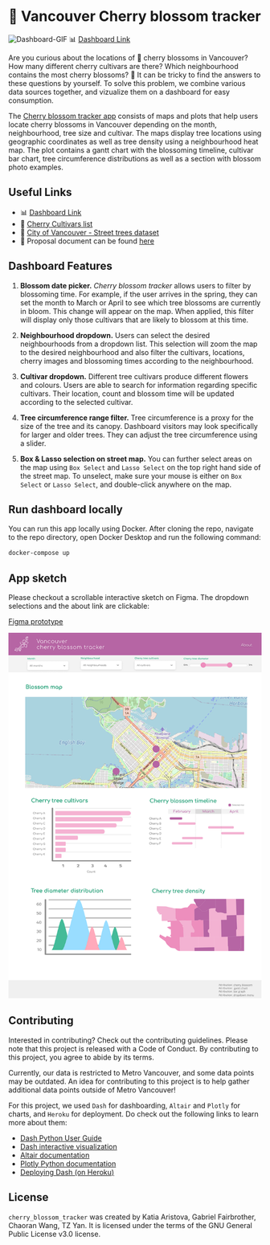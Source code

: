 # 🌸 Vancouver Cherry blossom tracker

![Dashboard-GIF](https://github.com/UBC-MDS/cherry_blossom_tracker/blob/main/data/screen-capture.gif?raw=true)
📊 [Dashboard Link](https://yvrcherryblossomtracker.herokuapp.com/)

Are you curious about the locations of 🌸 cherry blossoms in Vancouver? How many different cherry cultivars are there? Which neighbourhood contains the most cherry blossoms? 🤔 It can be tricky to find the answers to these questions by yourself. To solve this problem, we combine various data sources together, and vizualize them on a dashboard for easy consumption.

The [Cherry blossom tracker app](https://yvrcherryblossomtracker.herokuapp.com/) consists of maps and plots that help users locate cherry blossoms in Vancouver depending on the month, neighbourhood, tree size and cultivar. The maps display tree locations using geographic coordinates as well as tree density using a neighbourhood heat map. The plot contains a gantt chart with the blossoming timeline, cultivar bar chart, tree circumference distributions as well as a section with blossom photo examples.

## Useful Links

* 📊 [Dashboard Link](https://yvrcherryblossomtracker.herokuapp.com/)
* 🌸 [Cherry Cultivars list](https://www.vcbf.ca/education/cherry-cultivars)
* 🌳 [City of Vancouver - Street trees dataset](https://opendata.vancouver.ca/explore/dataset/street-trees/information/?disjunctive.species_name&disjunctive.common_name&disjunctive.height_range_id&disjunctive.on_street&disjunctive.neighbourhood_name)
* 📄 Proposal document can be found [here](https://github.com/UBC-MDS/cherry_blossom_tracker/blob/main/docs/proposal.md)

## Dashboard Features

1. **Blossom date picker.** *Cherry blossom tracker* allows users to filter by blossoming time. For example, if the user arrives in the spring, they can set the month to March or April to see which tree blossoms are currently in bloom. This change will appear on the map. When applied, this filter will display only those cultivars that are likely to blossom at this time.

2. **Neighbourhood dropdown.** Users can select the desired neighbourhoods from a dropdown list. This selection will zoom the map to the desired neighbourhood and also filter the cultivars, locations, cherry images and blossoming times according to the neighbourhood.

3. **Cultivar dropdown.** Different tree cultivars produce different flowers and colours. Users are able to search for information regarding specific cultivars. Their location, count and blossom time will be updated according to the selected cultivar.

4. **Tree circumference range filter.** Tree circumference is a proxy for the size of the tree and its canopy. Dashboard visitors may look specifically for larger and older trees. They can adjust the tree circumference using a slider.

5. **Box & Lasso selection on street map.** You can further select areas on the map using `Box Select` and `Lasso Select` on the top right hand side of the street map. To unselect, make sure your mouse is either on `Box Select` or `Lasso Select`, and double-click anywhere on the map.

## Run dashboard locally

You can run this app locally using Docker. After cloning the repo, navigate to the repo directory, open Docker Desktop and run the following
command:

```bash
docker-compose up
```

## App sketch

Please checkout a scrollable interactive sketch on Figma. The dropdown selections and the about link are clickable:

[Figma prototype](https://www.figma.com/proto/wL64Jd85dE2p9KtgRm4SHr/Katia's-mockup?node-id=3%3A86&scaling=scale-down&page-id=0%3A1&starting-point-node-id=3%3A86)

![image](https://raw.githubusercontent.com/UBC-MDS/cherry_blossom_tracker/main/sketch.png)

## Contributing

Interested in contributing? Check out the contributing guidelines. Please note that this project is released with a Code of Conduct. By contributing to this project, you agree to abide by its terms.

Currently, our data is restricted to Metro Vancouver, and some data points may be outdated. An idea for contributing to this project is to help gather additional data points outside of Metro Vancouver!

For this project, we used `Dash` for dashboarding, `Altair` and `Plotly` for charts, and `Heroku` for deployment. Do check out the following links to learn more about them:

* [Dash Python User Guide](https://dash.plotly.com/)
* [Dash interactive visualization](https://dash.plotly.com/interactive-graphing)
* [Altair documentation](https://altair-viz.github.io/index.html)
* [Plotly Python documentation](https://plotly.com/python/)
* [Deploying Dash (on Heroku)](https://dash.plotly.com/deployment)

## License

`cherry_blossom_tracker` was created by Katia Aristova, Gabriel Fairbrother, Chaoran Wang, TZ Yan. It is licensed under the terms of the GNU General Public License v3.0 license.
